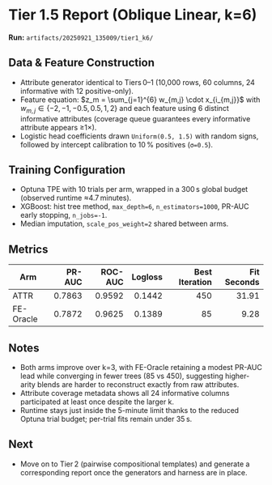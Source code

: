 # Tier 1.5 Report (Oblique Linear, k=6)

**Run:** `artifacts/20250921_135009/tier1_k6/`

## Data & Feature Construction
- Attribute generator identical to Tiers 0–1 (10,000 rows, 60 columns, 24 informative with 12 positive-only).
- Feature equation: $z_m = \sum_{j=1}^{6} w_{m,j} \cdot x_{i_{m,j}}$ with $w_{m,j} \in \{-2, -1, -0.5, 0.5, 1, 2\}$ and each feature using 6 distinct informative attributes (coverage queue guarantees every informative attribute appears ≥1×).
- Logistic head coefficients drawn `Uniform(0.5, 1.5)` with random signs, followed by intercept calibration to 10 % positives (`σ=0.5`).

## Training Configuration
- Optuna TPE with 10 trials per arm, wrapped in a 300 s global budget (observed runtime ≈4.7 minutes).
- XGBoost: hist tree method, `max_depth=6`, `n_estimators=1000`, PR-AUC early stopping, `n_jobs=-1`.
- Median imputation, `scale_pos_weight=2` shared between arms.

## Metrics

| Arm        | PR-AUC | ROC-AUC | Logloss | Best Iteration | Fit Seconds |
|------------|-------:|--------:|--------:|---------------:|------------:|
| ATTR       | 0.7863 | 0.9592  | 0.1442  | 450            | 31.91       |
| FE-Oracle  | 0.7872 | 0.9625  | 0.1389  | 85             | 9.28        |

## Notes
- Both arms improve over k=3, with FE-Oracle retaining a modest PR-AUC lead while converging in fewer trees (85 vs 450), suggesting higher-arity blends are harder to reconstruct exactly from raw attributes.
- Attribute coverage metadata shows all 24 informative columns participated at least once despite the larger k.
- Runtime stays just inside the 5-minute limit thanks to the reduced Optuna trial budget; per-trial fits remain under 35 s.

## Next
- Move on to Tier 2 (pairwise compositional templates) and generate a corresponding report once the generators and harness are in place.
